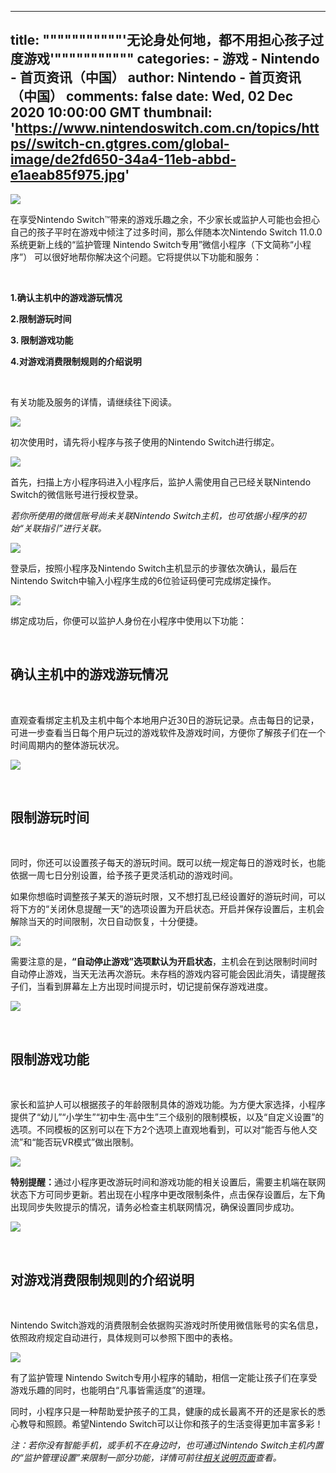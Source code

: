 
---
title: """""""""""'无论身处何地，都不用担心孩子过度游戏'"""""""""""
categories: 
    - 游戏
    - Nintendo - 首页资讯（中国）
author: Nintendo - 首页资讯（中国）
comments: false
date: Wed, 02 Dec 2020 10:00:00 GMT
thumbnail: 'https://www.nintendoswitch.com.cn/topics/https//switch-cn.gtgres.com/global-image/de2fd650-34a4-11eb-abbd-e1aeab85f975.jpg'
---

<div>   
<img src="https://www.nintendoswitch.com.cn/topics/https//switch-cn.gtgres.com/global-image/de2fd650-34a4-11eb-abbd-e1aeab85f975.jpg" referrerpolicy="no-referrer"><br><div class="ql-editor" data-gramm="false"><p>在享受Nintendo Switch<span style="background-color: rgb(255, 255, 255); color: rgb(51, 51, 51);">™</span>带来的游戏乐趣之余，不少家长或监护人可能也会担心自己的孩子平时在游戏中倾注了过多时间，那么伴随本次Nintendo Switch 11.0.0系统更新上线的“监护管理 Nintendo Switch专用”微信小程序（下文简称“小程序”） 可以很好地帮你解决这个问题。它将提供以下功能和服务：</p><p><br></p><p><strong>1.确认主机中的游戏游玩情况</strong></p><p><strong>2.限制游玩时间</strong></p><p><strong>3. 限制游戏功能</strong></p><p><strong>4.对游戏消费限制规则的介绍说明</strong></p><p><br></p><p>有关功能及服务的详情，请继续往下阅读。</p><p><picture><source srcset="//switch-cn.gtgres.com/global-image/06e12a40-34a5-11eb-abbd-e1aeab85f975.jpg?imageMogr2/format/webp" type="image/webp"><source srcset="//switch-cn.gtgres.com/global-image/06e12a40-34a5-11eb-abbd-e1aeab85f975.jpg" type="image/jpeg"><img src="https://switch-cn.gtgres.com/global-image/06e12a40-34a5-11eb-abbd-e1aeab85f975.jpg" referrerpolicy="no-referrer"></picture></p><p>初次使用时，请先将小程序与孩子使用的Nintendo Switch进行绑定。</p><p><picture><source srcset="//switch-cn.gtgres.com/global-image/12786360-465b-11eb-abbd-e1aeab85f975.jpg?imageMogr2/format/webp" type="image/webp"><source srcset="//switch-cn.gtgres.com/global-image/12786360-465b-11eb-abbd-e1aeab85f975.jpg" type="image/jpeg"><img src="https://switch-cn.gtgres.com/global-image/12786360-465b-11eb-abbd-e1aeab85f975.jpg" referrerpolicy="no-referrer"></picture></p><p>首先，扫描上方小程序码进入小程序后，监护人需使用自己已经关联Nintendo Switch的微信账号进行授权登录。</p><p><em>若你所使用的微信账号尚未关联Nintendo Switch主机，也可依据小程序的初始“关联指引”进行关联。</em></p><p><picture><source srcset="//switch-cn.gtgres.com/global-image/357154c0-34a5-11eb-abbd-e1aeab85f975.png?imageMogr2/format/webp" type="image/webp"><source srcset="//switch-cn.gtgres.com/global-image/357154c0-34a5-11eb-abbd-e1aeab85f975.png" type="image/jpeg"><img src="https://switch-cn.gtgres.com/global-image/357154c0-34a5-11eb-abbd-e1aeab85f975.png" referrerpolicy="no-referrer"></picture></p><p>登录后，按照小程序及Nintendo Switch主机显示的步骤依次确认，最后在Nintendo Switch中输入小程序生成的6位验证码便可完成绑定操作。</p><p><picture><source srcset="//switch-cn.gtgres.com/global-image/51605cd0-34a5-11eb-abbd-e1aeab85f975.png?imageMogr2/format/webp" type="image/webp"><source srcset="//switch-cn.gtgres.com/global-image/51605cd0-34a5-11eb-abbd-e1aeab85f975.png" type="image/jpeg"><img src="https://switch-cn.gtgres.com/global-image/51605cd0-34a5-11eb-abbd-e1aeab85f975.png" referrerpolicy="no-referrer"></picture></p><p>绑定成功后，你便可以监护人身份在小程序中使用以下功能：</p><p><br></p><h2>确认主机中的游戏游玩情况</h2><p><br></p><p>直观查看绑定主机及主机中每个本地用户近30日的游玩记录。点击每日的记录，可进一步查看当日每个用户玩过的游戏软件及游戏时间，方便你了解孩子们在一个时间周期内的整体游玩状况。</p><p><picture><source srcset="//switch-cn.gtgres.com/global-image/684d95b0-465d-11eb-abbd-e1aeab85f975.png?imageMogr2/format/webp" type="image/webp"><source srcset="//switch-cn.gtgres.com/global-image/684d95b0-465d-11eb-abbd-e1aeab85f975.png" type="image/jpeg"><img src="https://switch-cn.gtgres.com/global-image/684d95b0-465d-11eb-abbd-e1aeab85f975.png" referrerpolicy="no-referrer"></picture></p><p><br></p><h2>限制游玩时间</h2><p><br></p><p>同时，你还可以设置孩子每天的游玩时间。既可以统一规定每日的游戏时长，也能依据一周七日分别设置，给予孩子更灵活机动的游戏时间。</p><p>如果你想临时调整孩子某天的游玩时限，又不想打乱已经设置好的游玩时间，可以将下方的“关闭休息提醒一天”的选项设置为开启状态。开启并保存设置后，主机会解除当天的时间限制，次日自动恢复，十分便捷。</p><p><picture><source srcset="//switch-cn.gtgres.com/global-image/81b46c40-465d-11eb-abbd-e1aeab85f975.png?imageMogr2/format/webp" type="image/webp"><source srcset="//switch-cn.gtgres.com/global-image/81b46c40-465d-11eb-abbd-e1aeab85f975.png" type="image/jpeg"><img src="https://switch-cn.gtgres.com/global-image/81b46c40-465d-11eb-abbd-e1aeab85f975.png" referrerpolicy="no-referrer"></picture></p><p>需要注意的是，<strong>“自动停止游戏”选项默认为开启状态</strong>，主机会在到达限制时间时自动停止游戏，当天无法再次游玩。未存档的游戏内容可能会因此消失，请提醒孩子们，当看到屏幕左上方出现时间提示时，切记提前保存游戏进度。</p><p><picture><source srcset="//switch-cn.gtgres.com/global-image/9bb17a80-34a5-11eb-abbd-e1aeab85f975.png?imageMogr2/format/webp" type="image/webp"><source srcset="//switch-cn.gtgres.com/global-image/9bb17a80-34a5-11eb-abbd-e1aeab85f975.png" type="image/jpeg"><img src="https://switch-cn.gtgres.com/global-image/9bb17a80-34a5-11eb-abbd-e1aeab85f975.png" referrerpolicy="no-referrer"></picture></p><p><br></p><h2>限制游戏功能</h2><p><br></p><p>家长和监护人可以根据孩子的年龄限制具体的游戏功能。为方便大家选择，小程序提供了“幼儿”“小学生”“初中生·高中生”三个级别的限制模板，以及“自定义设置”的选项。不同模板的区别可以在下方2个选项上直观地看到，可以对“能否与他人交流”和“能否玩VR模式”做出限制。</p><p><picture><source srcset="//switch-cn.gtgres.com/global-image/ee03a050-465d-11eb-abbd-e1aeab85f975.png?imageMogr2/format/webp" type="image/webp"><source srcset="//switch-cn.gtgres.com/global-image/ee03a050-465d-11eb-abbd-e1aeab85f975.png" type="image/jpeg"><img src="https://switch-cn.gtgres.com/global-image/ee03a050-465d-11eb-abbd-e1aeab85f975.png" referrerpolicy="no-referrer"></picture></p><p><strong>特别提醒：</strong>通过小程序更改游玩时间和游戏功能的相关设置后，需要主机端在联网状态下方可同步更新。若出现在小程序中更改限制条件，点击保存设置后，左下角出现同步失败提示的情况，请务必检查主机联网情况，确保设置同步成功。</p><p><picture><source srcset="//switch-cn.gtgres.com/global-image/a8c35ad0-465d-11eb-abbd-e1aeab85f975.png?imageMogr2/format/webp" type="image/webp"><source srcset="//switch-cn.gtgres.com/global-image/a8c35ad0-465d-11eb-abbd-e1aeab85f975.png" type="image/jpeg"><img src="https://switch-cn.gtgres.com/global-image/a8c35ad0-465d-11eb-abbd-e1aeab85f975.png" referrerpolicy="no-referrer"></picture></p><p><br></p><h2>对游戏消费限制规则的介绍说明</h2><p><br></p><p>Nintendo Switch游戏的消费限制会依据购买游戏时所使用微信账号的实名信息，依照政府规定自动进行，具体规则可以参照下图中的表格。</p><p><picture><source srcset="//switch-cn.gtgres.com/global-image/b81f6460-465d-11eb-abbd-e1aeab85f975.png?imageMogr2/format/webp" type="image/webp"><source srcset="//switch-cn.gtgres.com/global-image/b81f6460-465d-11eb-abbd-e1aeab85f975.png" type="image/jpeg"><img src="https://switch-cn.gtgres.com/global-image/b81f6460-465d-11eb-abbd-e1aeab85f975.png" referrerpolicy="no-referrer"></picture></p><p>有了监护管理 Nintendo Switch专用小程序的辅助，相信一定能让孩子们在享受游戏乐趣的同时，也能明白“凡事皆需适度”的道理。</p><p>同时，小程序只是一种帮助爱护孩子的工具，健康的成长最离不开的还是家长的悉心教导和照顾。希望Nintendo Switch可以让你和孩子的生活变得更加丰富多彩！</p><p><em>注：若你没有智能手机，或手机不在身边时，也可通过Nintendo Switch主机内置的“监护管理设置”来限制一部分功能，详情可前往</em><a href="https://www.nintendoswitch.com.cn/support/parentalcontrols/setup.html#no_smartphone" target="_blank"><em>相关说明页面</em></a><em>查看。</em></p></div>  
</div>
            